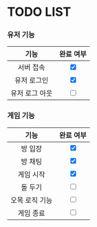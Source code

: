 # TODO LIST

### 유저 기능
|    **기능**    |          **완료 여부**          |
| :------------: | :-----------------------------: |
|   서버 접속    | <input type="checkbox" checked> |
|  유저 로그인   | <input type="checkbox" checked> |
| 유저 로그 아웃 |     <input type="checkbox">     |

### 게임 기능
|    **기능**    |          **완료 여부**          |
| :------------: | :-----------------------------: |
|    방 입장     | <input type="checkbox" checked> |
|    방 채팅     | <input type="checkbox" checked> |
|   게임 시작    | <input type="checkbox" checked> |
|    돌 두기     |     <input type="checkbox">     |
| 오목 로직 기능 |     <input type="checkbox">     |
|   게임 종료    |     <input type="checkbox">     |